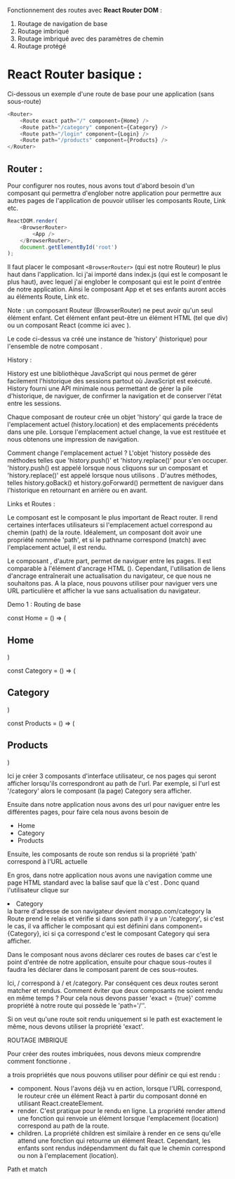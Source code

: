 Fonctionnement des routes avec **React Router DOM** :

1. Routage de navigation de base
2. Routage imbriqué
3. Routage imbriqué avec des paramètres de chemin
4. Routage protégé

# React Router basique :

Ci-dessous un exemple d'une route de base pour une application (sans sous-route)

```JavaScript
<Router>
    <Route exact path="/" component={Home} />
    <Route path="/category" component={Category} />
    <Route path="/login" component={Login} />
    <Route path="/products" component={Products} />
</Router>
```

## Router :

Pour configurer nos routes, nous avons tout d'abord besoin d'un composant qui permettra d'englober notre application pour permettre aux autres pages de l'application de pouvoir utiliser les composants Route, Link etc.

```JavaScript
ReactDOM.render(
    <BrowserRouter>
        <App />
    </BrowserRouter>,
    document.getElementById('root')
);
```

Il faut placer le composant ``<BrowserRouter>`` (qui est notre Routeur) le plus haut dans l'application.
Ici j'ai importé <BrowserRouter> dans index.js (qui est le composant le plus haut), avec lequel j'ai englober le composant <App> qui est le point d'entrée de notre application. Ainsi le composant App et et ses enfants auront accès au éléments Route, Link etc.

Note : un composant Routeur (BrowserRouter) ne peut avoir qu'un seul élément enfant. Cet élément enfant peut-être un élément HTML (tel que div) ou un composant React (comme ici avec <App>).

Le code ci-dessus va créé une instance de 'history' (historique) pour l'ensemble de notre composant <App>.

History :

History est une bibliothèque JavaScript qui nous permet de gérer facilement l'historique des sessions partout où JavaScript est exécuté.
History fourni une API minimale nous permettant de gérer la pile d'historique, de naviguer, de confirmer la navigation et de conserver l'état entre les sessions.

Chaque composant de routeur crée un objet 'history' qui garde la trace de l'emplacement actuel (history.location) et des emplacements précédents dans une pile. Lorsque l'emplacement actuel change, la vue est restituée et nous obtenons une impression de navigation.

Comment change l'emplacement actuel ? L'objet 'history possède des méthodes telles que 'history.push()' et 'history.replace()' pour s'en occuper. 'history.push() est appelé lorsque nous cliquons sur un composant <Link> et 'history.replace()' est appelé lorsque nous utilisons <Redirect>.
D'autres méthodes, telles history.goBack() et history.goForward() permettent de naviguer dans l'historique en retournant en arrière ou en avant.


Links et Routes :

Le composant <Route> est le composant le plus important de React router. Il rend certaines interfaces utilisateurs si l'emplacement actuel correspond au chemin (path) de la route.
Idéalement, un composant <Route> doit avoir une propriété nommée 'path', et si le pathname correspond (match) avec l'emplacement actuel, il est rendu.

Le composant <Link>, d'autre part, permet de naviguer entre les pages. Il est comparable à l'élément d'ancrage HTML (<a>). Cependant, l'utilisation de liens d'ancrage entraînerait une actualisation du navigateur, ce que nous ne souhaitons pas.
A la place, nous pouvons utiliser <Link> pour naviguer vers une URL particulière et afficher la vue sans actualisation du navigateur.


Demo 1 : Routing de base

const Home = () => (
    <div>
        <h2>Home</h2>
    </div>
)

const Category = () => (
    <div>
        <h2>Category</h2>
    </div>
)

const Products = () => (
    <div>
        <h2>Products</h2>
    </div>
)

Ici je créer 3 composants d'interface utilisateur, ce nos pages qui seront afficher lorsqu'ils correspondront au path de l'url. Par exemple, si l'url est '/category' alors le composant (la page) Category sera afficher.

Ensuite dans notre application nous avons des url pour naviguer entre les différentes pages, pour faire cela nous avons besoin de <Link>

<ul>
    <li><Link to="/">Home</Link></li>
    <li><Link to="/category">Category</Link></li>
    <li><Link to="/products">Products</Link></li>
</ul>

Ensuite, les composants de route son rendus si la propriété 'path' correspond à l'URL actuelle

<Route path="/" component={Home} />
<Route path="/category" component={Category} />
<Route path="/products" component={Products} />

En gros, dans notre application nous avons une navigation comme une page HTML standard avec la balise <a> sauf que là c'est <Link>.
Donc quand l'utilisateur clique sur <li><Link to="/category">Category</Link></li> la barre d'adresse de son navigateur devient monapp.com/category
la Route prend le relais et vérifie si dans son path il y a un '/category', si c'est le cas, il va afficher le composant qui est définini dans component={Category},
ici si ça correspond c'est le composant Category qui sera afficher.

Dans le composant <App> nous avons déclarer ces routes de bases car c'est le point d'entrée de notre application, ensuite pour chaque sous-routes il faudra les déclarer dans le composant parent de ces sous-routes.

Ici, / correspond à / et /category. Par conséquent ces deux routes seront matcher et rendus. Comment éviter que deux composants ne soient rendu en même temps ?
Pour cela nous devons passer 'exact = {true}' comme propriété à notre route qui possède le 'path='/''.

<Route exact={true} path="/" component={Home} />

Si on veut qu'une route soit rendu uniquement si le path est exactement le même, nous devons utiliser la propriété 'exact'.

ROUTAGE IMBRIQUE

Pour créer des routes imbriquées, nous devons mieux comprendre comment fonctionne <Route>.

<Route> a trois propriétés que nous pouvons utiliser pour définir ce qui est rendu :

* component. Nous l'avons déjà vu en action, lorsque l'URL correspond, le routeur crée un élément React à partir du composant donné en utilisant React.createElement.
* render. C'est pratique pour le rendu en ligne. La propriété render attend une fonction qui renvoie un élément lorsque l'emplacement (location) correspond au path de la route.
* children. La propriété children est similaire à render en ce sens qu'elle attend une fonction qui retourne un élément React. Cependant, les enfants sont rendus indépendamment du fait que le chemin correspond ou non à l'emplacement (location).


Path et match
